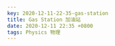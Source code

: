 ```yaml
---
key: 2020-12-11-22-35-gas-station
title: Gas Station 加油站
date: 2020-12-11 22:35 +0800
tags: Physics 物理
---
```




<!--more-->
